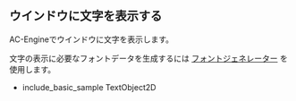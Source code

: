 
## ウインドウに文字を表示する

AC-Engineでウインドウに文字を表示します。

文字の表示に必要なフォントデータを生成するには [フォントジェネレーター](../Reference/Tool/FontGenerator.md) を使用します。

* include_basic_sample TextObject2D

